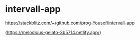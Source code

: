# intervall-app

https://stackblitz.com/~/github.com/prog-Yousef/intervall-app

(https://melodious-gelato-3b5714.netlify.app/)
